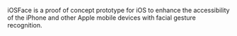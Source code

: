 iOSFace is a proof of concept prototype for iOS to enhance the accessibility of the iPhone and other Apple mobile devices with facial gesture recognition.

